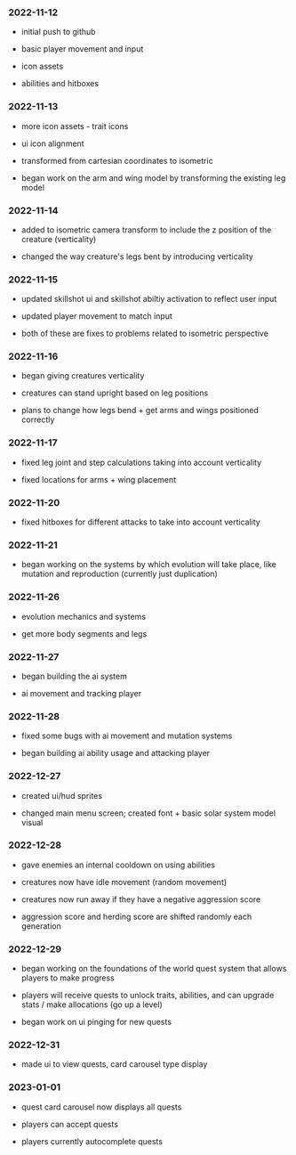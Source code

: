 ### 2022-11-12

* initial push to github

* basic player movement and input

* icon assets

* abilities and hitboxes

### 2022-11-13

* more icon assets - trait icons

* ui icon alignment

* transformed from cartesian coordinates to isometric

* began work on the arm and wing model by transforming the existing leg model

### 2022-11-14

* added to isometric camera transform to include the z position of the creature (verticality)

* changed the way creature's legs bent by introducing verticality

### 2022-11-15

* updated skillshot ui and skillshot abiltiy activation to reflect user input

* updated player movement to match input

* both of these are fixes to problems related to isometric perspective

### 2022-11-16

* began giving creatures verticality

* creatures can stand upright based on leg positions

* plans to change how legs bend + get arms and wings positioned correctly

### 2022-11-17

* fixed leg joint and step calculations taking into account verticality

* fixed locations for arms + wing placement

### 2022-11-20

* fixed hitboxes for different attacks to take into account verticality

### 2022-11-21

* began working on the systems by which evolution will take place, like mutation and reproduction (currently just duplication)

### 2022-11-26

* evolution mechanics and systems

* get more body segments and legs

### 2022-11-27

* began building the ai system

* ai movement and tracking player

### 2022-11-28

* fixed some bugs with ai movement and mutation systems

* began building ai ability usage and attacking player

### 2022-12-27

* created ui/hud sprites

* changed main menu screen; created font + basic solar system model visual

### 2022-12-28

* gave enemies an internal cooldown on using abilities

* creatures now have idle movement (random movement)

* creatures now run away if they have a negative aggression score

* aggression score and herding score are shifted randomly each generation

### 2022-12-29

* began working on the foundations of the world quest system that allows players to make progress

* players will receive quests to unlock traits, abilities, and can upgrade stats / make allocations (go up a level)

* began work on ui pinging for new quests

### 2022-12-31

* made ui to view quests, card carousel type display

### 2023-01-01

* quest card carousel now displays all quests 

* players can accept quests

* players currently autocomplete quests